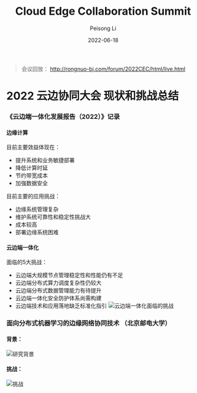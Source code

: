 ﻿---
layout: post
read_time: true
show_date: true
title: "Cloud Edge Collaboration Summit"
date: 2022-06-18
img: posts/202205029/Edge.jpg
tags: [Edge computing]
category: Meeting record
author: Peisong Li
description: "# Cloud Edge Collaboration Summit"
---

> 会议回放：
> http://rongnuo-bj.com/forum/2022CEC/html/live.html


# 2022 云边协同大会 现状和挑战总结
### 《云边端一体化发展报告（2022）》记录

#### 边缘计算
目前主要效益体现在：

 - 提升系统和业务敏捷部署 
 - 降低计算时延
 - 节约带宽成本
 - 加强数据安全

目前主要的应用挑战：

 - 边缘系统管理复杂
 - 维护系统可靠性和稳定性挑战大
 - 成本较高
 - 部署边缘系统困难

#### 云边端一体化
面临的5大挑战：

 - 云边端大规模节点管理稳定性和性能仍有不足
 - 云边端分布式算力调度复杂性仍较大
 - 云边端分布式数据管理能力有待提升
 - 云边端一体化安全防护体系尚需构建
 - 云边端技术和应用落地缺乏标准化指引
![云边端一体化面临的挑战](https://github.com/peisong0109/peisong0109.github.io/blob/gh-pages/assets/img/posts/20220618/Challenges.png)

### 面向分布式机器学习的边缘网络协同技术 （北京邮电大学）
#### 背景：
![研究背景](https://github.com/peisong0109/peisong0109.github.io/blob/gh-pages/assets/img/posts/20220618/Background.png)
#### 挑战：
![挑战](https://github.com/peisong0109/peisong0109.github.io/blob/gh-pages/assets/img/posts/20220618/Challenges_distri.png)





